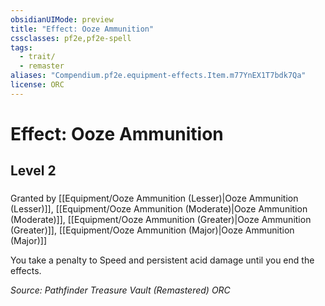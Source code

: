 ```yaml
---
obsidianUIMode: preview
title: "Effect: Ooze Ammunition"
cssclasses: pf2e,pf2e-spell
tags:
  - trait/
  - remaster
aliases: "Compendium.pf2e.equipment-effects.Item.m77YnEX1T7bdk7Qa"
license: ORC
---
```

# Effect: Ooze Ammunition
## Level 2
### 






Granted by [[Equipment/Ooze Ammunition (Lesser)|Ooze Ammunition (Lesser)]], [[Equipment/Ooze Ammunition (Moderate)|Ooze Ammunition (Moderate)]], [[Equipment/Ooze Ammunition (Greater)|Ooze Ammunition (Greater)]], [[Equipment/Ooze Ammunition (Major)|Ooze Ammunition (Major)]]

You take a penalty to Speed and persistent acid damage until you end the effects.

*Source: Pathfinder Treasure Vault (Remastered)*
*ORC*
